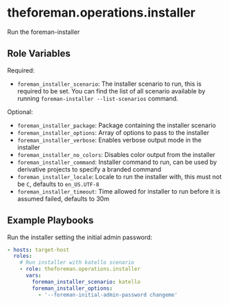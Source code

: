theforeman.operations.installer
===============================

Run the foreman-installer

Role Variables
--------------

Required:

- `foreman_installer_scenario`: The installer scenario to run, this is required to be set. You can find the list of all scenario available by running `foreman-installer --list-scenarios` command.

Optional:

- `foreman_installer_package`: Package containing the installer scenario
- `foreman_installer_options`: Array of options to pass to the installer
- `foreman_installer_verbose`: Enables verbose output mode in the installer
- `foreman_installer_no_colors`: Disables color output from the installer
- `foreman_installer_command`: Installer command to run, can be used by derivative projects to specify a branded command
- `foreman_installer_locale`: Locale to run the installer with, this must not be ```C```, defaults to ```en_US.UTF-8```
- `foreman_installer_timeout`: Time allowed for installer to run before it is assumed failed, defaults to 30m

Example Playbooks
-----------------

Run the installer setting the initial admin password:

```yaml
- hosts: target-host
  roles:
    # Run installer with katello scenario
    - role: theforeman.operations.installer
      vars:
        foreman_installer_scenario: katello
        foreman_installer_options:
          - '--foreman-initial-admin-password changeme'
```
